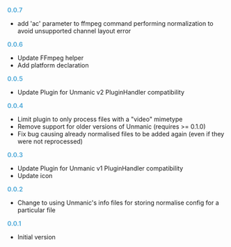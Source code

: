 
**<span style="color:#56adda">0.0.7</span>**
- add 'ac' parameter to ffmpeg command performing normalization to avoid unsupported channel layout error

**<span style="color:#56adda">0.0.6</span>**
- Update FFmpeg helper
- Add platform declaration

**<span style="color:#56adda">0.0.5</span>**
- Update Plugin for Unmanic v2 PluginHandler compatibility

**<span style="color:#56adda">0.0.4</span>**
- Limit plugin to only process files with a "video" mimetype
- Remove support for older versions of Unmanic (requires >= 0.1.0)
- Fix bug causing already normalised files to be added again (even if they were not reprocessed)

**<span style="color:#56adda">0.0.3</span>**
- Update Plugin for Unmanic v1 PluginHandler compatibility
- Update icon

**<span style="color:#56adda">0.0.2</span>**
- Change to using Unmanic's info files for storing normalise config for a particular file

**<span style="color:#56adda">0.0.1</span>**
- Initial version
